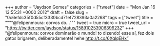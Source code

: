 
+++
author = "Jaydson Gomes"
categories = ["tweet"]
date = "Mon Jan 16 13:55:31 +0000 2012"
draft = false
slug = "0c6efdc35f0d55cf3330bcd71ef728393a0a2268"
tags = ["tweet"]
title = """“@felipenmoura: corvos do..."""
tweet = true
micro = true
tweet_url = "https://twitter.com/jaydson/status/158910253906399232"
+++
“@felipenmoura: corvos dominarão o mundo! to dizendo! esse aí, fez dois gatos brigarem, deliberadamente! hehe http://t.co/6XqlqEHx”
